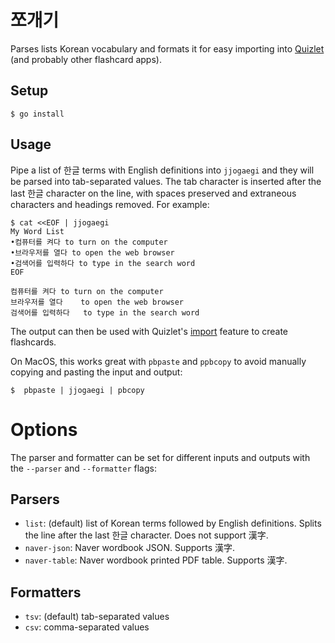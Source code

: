 # 쪼개기

Parses lists Korean vocabulary and formats it for easy importing into [Quizlet](https://quizlet.com/) (and probably other flashcard apps).


## Setup

    $ go install

## Usage

Pipe a list of 한글 terms with English definitions into `jjogaegi` and they will be parsed into tab-separated values. The tab character is inserted after the last 한글 character on the line, with spaces preserved and extraneous characters and headings removed. For example:

    $ cat <<EOF | jjogaegi
    My Word List
    •컴퓨터를 켜다 to turn on the computer
    •브라우저를 열다 to open the web browser
    •검색어를 입력하다 to type in the search word
    EOF
    
    컴퓨터를 켜다	to turn on the computer
    브라우저를 열다	to open the web browser
    검색어를 입력하다	to type in the search word

The output can then be used with Quizlet's [import](https://quizlet.com/help/2444107/convert-a-word-doc-into-a-quizlet-set) feature to create flashcards.

On MacOS, this works great with `pbpaste` and `ppbcopy` to avoid manually copying and pasting the input and output:

    $  pbpaste | jjogaegi | pbcopy
    
# Options

The parser and formatter can be set for different inputs and outputs with the `--parser` and `--formatter` flags:

## Parsers

 - `list`: (default) list of Korean terms followed by English definitions. Splits the line after the last 한글 character. Does not support 漢字.
 - `naver-json`: Naver wordbook JSON. Supports 漢字. 
 - `naver-table`: Naver wordbook printed PDF table. Supports 漢字. 

## Formatters

 - `tsv`: (default) tab-separated values
 - `csv`: comma-separated values
